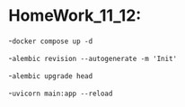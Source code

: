 # HomeWork_11_12:

-`docker compose up -d`

-`alembic revision --autogenerate -m 'Init'`

-`alembic upgrade head`

-`uvicorn main:app --reload`